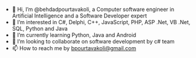 - 👋 Hi, I’m @behdadpourtavakoli, a Computer software engineer in Artificial Intelligence and a Software Developer expert
- 👀 I’m interested in C#, Delphi, C++, JavaScript, PHP, ASP .Net, VB .Net, SQL, Python and Java
- 🌱 I’m currently learning Python, Java and Android
- 💞️ I’m looking to collaborate on software development by c# team
- 📫 How to reach me by bpourtavakoli@gmail.com

<!---
behdadpourtavakoli/behdadpourtavakoli is a ✨ special ✨ repository because its `README.md` (this file) appears on your GitHub profile.
You can click the Preview link to take a look at your changes.
--->
